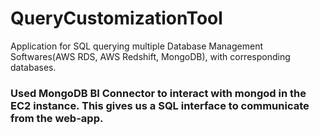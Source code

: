 # QueryCustomizationTool
Application for SQL querying multiple Database Management Softwares(AWS RDS, AWS Redshift, MongoDB), with corresponding databases.

### Used MongoDB BI Connector to interact with mongod in the EC2 instance. This gives us a SQL interface to communicate from the web-app.
